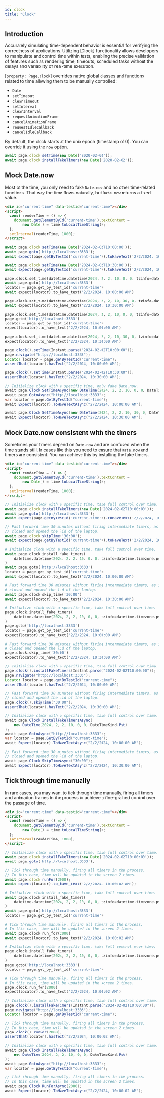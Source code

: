 ```yaml
---
id: clock
title: "Clock"
---
```


## Introduction

Accurately simulating time-dependent behavior is essential for verifying the correctness of applications. Utilizing [Clock] functionality allows developers to manipulate and control time within tests, enabling the precise validation of features such as rendering time, timeouts, scheduled tasks without the delays and variability of real-time execution.

[`property: Page.clock`] overrides native global classes and functions related to time allowing them to be manually controlled:
  - `Date`
  - `setTimeout`
  - `clearTimeout`
  - `setInterval`
  - `clearInterval`
  - `requestAnimationFrame`
  - `cancelAnimationFrame`
  - `requestIdleCallback`
  - `cancelIdleCallback`

By default, the clock starts at the unix epoch (timestamp of 0). You can override it using the `now` option.

```js
await page.clock.setTime(new Date('2020-02-02'));
await page.clock.installFakeTimers(new Date('2020-02-02'));
```

## Mock Date.now

Most of the time, you only need to fake `Date.now` and no other time-related functions.
That way the time flows naturally, but `Date.now` returns a fixed value.

```html
<div id="current-time" data-testid="current-time"></div>
<script>
  const renderTime = () => {
    document.getElementById('current-time').textContent =
        new Date() = time.toLocalTimeString();
  };
  setInterval(renderTime, 1000);
</script>
```

```js
await page.clock.setTime(new Date('2024-02-02T10:00:00'));
await page.goto('http://localhost:3333');
await expect(page.getByTestId('current-time')).toHaveText('2/2/2024, 10:00:00 AM');

await page.clock.setTime(new Date('2024-02-02T10:30:00'));
await expect(page.getByTestId('current-time')).toHaveText('2/2/2024, 10:30:00 AM');
```

```python async
page.clock.set_time(datetime.datetime(2024, 2, 2, 10, 0, 0, tzinfo=datetime.timezone.pst))
await page.goto('http://localhost:3333')
locator = page.get_by_test_id('current-time')
await expect(locator).to_have_text('2/2/2024, 10:00:00 AM')

page.clock.set_time(datetime.datetime(2024, 2, 2, 10, 30, 0, tzinfo=datetime.timezone.pst))
await expect(locator).to_have_text('2/2/2024, 10:30:00 AM')
```

```python sync
page.clock.set_time(datetime.datetime(2024, 2, 2, 10, 0, 0, tzinfo=datetime.timezone.pst))
page.goto('http://localhost:3333')
locator = page.get_by_test_id('current-time')
expect(locator).to_have_text('2/2/2024, 10:00:00 AM')

page.clock.set_time(datetime.datetime(2024, 2, 2, 10, 30, 0, tzinfo=datetime.timezone.pst))
expect(locator).to_have_text('2/2/2024, 10:30:00 AM')
```

```java
page.clock().setTime(Instant.parse("2024-02-02T10:00:00"));
page.navigate("http://localhost:3333");
Locator locator = page.getByTestId("current-time");
assertThat(locator).hasText("2/2/2024, 10:00:00 AM");

page.clock().setTime(Instant.parse("2024-02-02T10:30:00"));
assertThat(locator).hasText("2/2/2024, 10:30:00 AM");
```

```csharp
// Initialize clock with a specific time, only fake Date.now.
await page.Clock.SetTimeAsync(new DateTime(2024, 2, 2, 10, 0, 0, DateTimeKind.Pst));
await page.GotoAsync("http://localhost:3333");
var locator = page.GetByTestId("current-time");
await Expect(locator).ToHaveTextAsync("2/2/2024, 10:00:00 AM");

await page.Clock.SetTimeAsync(new DateTime(2024, 2, 2, 10, 30, 0, DateTimeKind.Pst));
await Expect(locator).ToHaveTextAsync("2/2/2024, 10:30:00 AM");
```

## Mock Date.now consistent with the timers

Sometimes your timers depend on `Date.now` and are confused when the time stands still.
In cases like this you need to ensure that `Date.now` and timers are consistent.
You can achieve this by installing the fake timers.

```html
<div id="current-time" data-testid="current-time"></div>
<script>
  const renderTime = () => {
    document.getElementById('current-time').textContent =
        new Date() = time.toLocalTimeString();
  };
  setInterval(renderTime, 1000);
</script>
```

```js
// Initialize clock with a specific time, take full control over time.
await page.clock.installFakeTimers(new Date('2024-02-02T10:00:00'));
await page.goto('http://localhost:3333');
await expect(page.getByTestId('current-time')).toHaveText('2/2/2024, 10:00:00 AM');

// Fast forward time 30 minutes without firing intermediate timers, as if the user
// closed and opened the lid of the laptop.
await page.clock.skipTime('30:00');
await expect(page.getByTestId('current-time')).toHaveText('2/2/2024, 10:30:00 AM');
```

```python async
# Initialize clock with a specific time, take full control over time.
await page.clock.install_fake_timers(
    datetime.datetime(2024, 2, 2, 10, 0, 0, tzinfo=datetime.timezone.pst)
)
await page.goto('http://localhost:3333')
locator = page.get_by_test_id('current-time')
await expect(locator).to_have_text('2/2/2024, 10:00:00 AM')

# Fast forward time 30 minutes without firing intermediate timers, as if the user
# closed and opened the lid of the laptop.
await page.clock.skip_time('30:00')
await expect(locator).to_have_text('2/2/2024, 10:30:00 AM')
```

```python sync
# Initialize clock with a specific time, take full control over time.
page.clock.install_fake_timers(
    datetime.datetime(2024, 2, 2, 10, 0, 0, tzinfo=datetime.timezone.pst)
)
page.goto('http://localhost:3333')
locator = page.get_by_test_id('current-time')
expect(locator).to_have_text('2/2/2024, 10:00:00 AM')

# Fast forward time 30 minutes without firing intermediate timers, as if the user
# closed and opened the lid of the laptop.
page.clock.skip_time('30:00')
expect(locator).to_have_text('2/2/2024, 10:30:00 AM')
```

```java
// Initialize clock with a specific time, take full control over time.
page.clock().installFakeTimers(Instant.parse("2024-02-02T10:00:00"));
page.navigate("http://localhost:3333");
Locator locator = page.getByTestId("current-time");
assertThat(locator).hasText("2/2/2024, 10:00:00 AM")

// Fast forward time 30 minutes without firing intermediate timers, as if the user
// closed and opened the lid of the laptop.
page.clock().skipTime("30:00");
assertThat(locator).hasText("2/2/2024, 10:30:00 AM");
```

```csharp
// Initialize clock with a specific time, take full control over time.
await page.Clock.InstallFakeTimersAsync(
    new DateTime(2024, 2, 2, 10, 0, 0, DateTimeKind.Pst)
);
await page.GotoAsync("http://localhost:3333");
var locator = page.GetByTestId("current-time");
await Expect(locator).ToHaveTextAsync("2/2/2024, 10:00:00 AM");

// Fast forward time 30 minutes without firing intermediate timers, as if the user
// closed and opened the lid of the laptop.
await page.Clock.SkipTimeAsync("30:00");
await Expect(locator).ToHaveTextAsync("2/2/2024, 10:30:00 AM");
```

## Tick through time manually

In rare cases, you may want to tick through time manually, firing all timers and animation frames in the process to achieve a fine-grained
control over the passage of time.

```html
<div id="current-time" data-testid="current-time"></div>
<script>
  const renderTime = () => {
    document.getElementById('current-time').textContent =
        new Date() = time.toLocalTimeString();
  };
  setInterval(renderTime, 1000);
</script>
```

```js
// Initialize clock with a specific time, take full control over time.
await page.clock.installFakeTimers(new Date('2024-02-02T10:00:00'));
await page.goto('http://localhost:3333');

// Tick through time manually, firing all timers in the process.
// In this case, time will be updated in the screen 2 times.
await page.clock.runFor(2000);
await expect(locator).to_have_text('2/2/2024, 10:00:02 AM');
```

```python async
# Initialize clock with a specific time, take full control over time.
await page.clock.install_fake_timers(
    datetime.datetime(2024, 2, 2, 10, 0, 0, tzinfo=datetime.timezone.pst),
)
await page.goto('http://localhost:3333')
locator = page.get_by_test_id('current-time')

# Tick through time manually, firing all timers in the process.
# In this case, time will be updated in the screen 2 times.
await page.clock.run_for(2000)
await expect(locator).to_have_text('2/2/2024, 10:00:02 AM')
```

```python sync
# Initialize clock with a specific time, take full control over time.
page.clock.install_fake_timers(
    datetime.datetime(2024, 2, 2, 10, 0, 0, tzinfo=datetime.timezone.pst),
)
page.goto('http://localhost:3333')
locator = page.get_by_test_id('current-time')

# Tick through time manually, firing all timers in the process.
# In this case, time will be updated in the screen 2 times.
page.clock.run_for(2000)
expect(locator).to_have_text('2/2/2024, 10:00:02 AM')
```

```java
// Initialize clock with a specific time, take full control over time.
page.clock().installFakeTimers(Instant.parse("2024-02-02T10:00:00"));
page.navigate("http://localhost:3333");
Locator locator = page.getByTestId("current-time");

// Tick through time manually, firing all timers in the process.
// In this case, time will be updated in the screen 2 times.
page.clock().runFor(2000);
assertThat(locator).hasText("2/2/2024, 10:00:02 AM");
```

```csharp
// Initialize clock with a specific time, take full control over time.
await page.Clock.InstallFakeTimersAsync(
    new DateTime(2024, 2, 2, 10, 0, 0, DateTimeKind.Pst)
);
await page.GotoAsync("http://localhost:3333");
var locator = page.GetByTestId("current-time");

// Tick through time manually, firing all timers in the process.
// In this case, time will be updated in the screen 2 times.
await page.Clock.RunForAsync(2000);
await Expect(locator).ToHaveTextAsync("2/2/2024, 10:00:02 AM");
```
